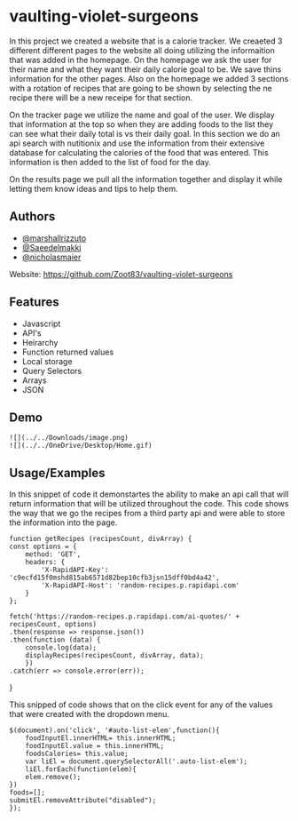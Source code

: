 # vaulting-violet-surgeons  

In this project we created a website that is a calorie tracker. We creaeted 3 different different pages to the website all doing utilizing the informaition
that was added in the homepage. On the homepage we ask the user for their name and what they want their daily calorie goal to be. We save thins information for the 
other pages. Also on the homepage we added 3 sections with a rotation of recipes that are going to be shown by selecting the ne recipe there will be
a new receipe for that section. 

On the tracker page we utilize the name and goal of the user. We display that information at the top so when they are adding foods to the list
they can see what their daily total is vs their daily goal. In this section we do an api search with nutitionix and use the information from their 
extensive database for calculating the calories of the food that was entered. This information is then added to the list of food for the day. 

On the results page we pull all the information together and display it while letting them know ideas and tips to help them. 
## Authors

- [@marshallrizzuto](https://github.com/Zoot83)
- [@Saeedelmakki](https://github.com/14elmaksh)
- [@nicholasmaier](https://github.com/NicholasMaier)

Website: https://github.com/Zoot83/vaulting-violet-surgeons
## Features

- Javascript
- API's
- Heirarchy 
- Function returned values
- Local storage
- Query Selectors
- Arrays
- JSON



## Demo

    ![](../../Downloads/image.png)
    ![](../../OneDrive/Desktop/Home.gif)
## Usage/Examples

  In this snippet of code it demonstartes the ability to make an api call that will return information that will be utilized throughout the code. 
  This code shows the  way that we go the recipes from a third party api and were able to store the information into the page. 

    function getRecipes (recipesCount, divArray) {
    const options = {
        method: 'GET',
        headers: {
            'X-RapidAPI-Key': 'c9ecfd15f0mshd815ab6571d82bep10cfb3jsn15dff0bd4a42',
            'X-RapidAPI-Host': 'random-recipes.p.rapidapi.com'
        }
    };

    fetch('https://random-recipes.p.rapidapi.com/ai-quotes/' + recipesCount, options)
    .then(response => response.json())
    .then(function (data) {
        console.log(data);
        displayRecipes(recipesCount, divArray, data);
        })
    .catch(err => console.error(err));
}



This snipped of code shows that on the click event for any of the values that were created with the dropdown menu. 

    $(document).on('click', '#auto-list-elem',function(){
        foodInputEl.innerHTML= this.innerHTML;
        foodInputEl.value = this.innerHTML;
        foodsCalories= this.value;
        var liEl = document.querySelectorAll('.auto-list-elem');
        liEl.forEach(function(elem){
        elem.remove();
    })
    foods=[];
    submitEl.removeAttribute("disabled");
    });
